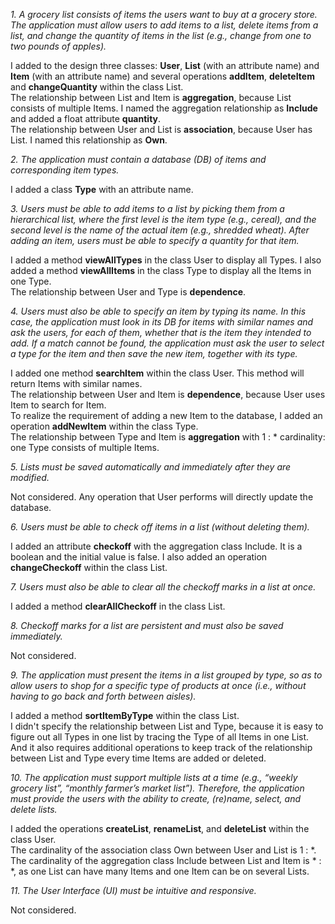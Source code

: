 *1. A grocery list consists of items the users want to buy at a grocery store. The application must allow users to add items to a list, delete items from a list, and change the quantity of items in the list (e.g., change from one to two pounds of apples).*  

I added to the design three classes: **User**, **List** (with an attribute name) and **Item** (with an attribute name) and several operations **addItem**, **deleteItem** and **changeQuantity** within the class List.  
The relationship between List and Item is **aggregation**, because List consists of multiple Items. I named the aggregation relationship as **Include** and added a float attribute **quantity**.  
The relationship between User and List is **association**, because User has List. I named this relationship as **Own**.
*2. The application must contain a database (DB) of items and corresponding item types.*  

I added a class **Type** with an attribute name.  
*3. Users must be able to add items to a list by picking them from a hierarchical list, where the first level is the item type (e.g., cereal), and the second level is the name of the actual item (e.g., shredded wheat). After adding an item, users must be able to specify a quantity for that item.*  

I added a method **viewAllTypes** in the class User to display all Types. I also added a method **viewAllItems** in the class Type to display all the Items in one Type.  
The relationship between User and Type is **dependence**.

*4. Users must also be able to specify an item by typing its name. In this case, the application must look in its DB for items with similar names and ask the users, for each of them, whether that is the item they intended to add. If a match cannot be found, the application must ask the user to select a type for the item and then save the new item, together with its type.*  

I added one method **searchItem** within the class User. This method will return Items with similar names.  
The relationship between User and Item is **dependence**, because User uses Item to search for Item.  
To realize the requirement of adding a new Item to the database, I added an operation **addNewItem** within the class Type.  
The relationship between Type and Item is **aggregation** with 1 : * cardinality: one Type consists of multiple Items. 
*5. Lists must be saved automatically and immediately after they are modified.*  

Not considered. Any operation that User performs will directly update the database.
*6. Users must be able to check off items in a list (without deleting them).*  

I added an attribute **checkoff** with the aggregation class Include. It is a boolean and the initial value is false. I also added an operation **changeCheckoff** within the class List.
*7. Users must also be able to clear all the check­off marks in a list at once.*  

I added a method **clearAllCheckoff** in the class List.
*8. Check­off marks for a list are persistent and must also be saved immediately.*  

Not considered.
*9. The application must present the items in a list grouped by type, so as to allow users to shop for a specific type of products at once (i.e., without having to go back and forth between aisles).*  

I added a method **sortItemByType** within the class List.  
I didn't specify the relationship between List and Type, because it is easy to figure out all Types in one list by tracing the Type of all Items in one List. And it also requires additional operations to keep track of the relationship between List and Type every time Items are added or deleted.
*10. The application must support multiple lists at a time (e.g., “weekly grocery list”, “monthly farmer’s market list”). Therefore, the application must provide the users with the ability to create, (re)name, select, and delete lists.*  

I added the operations **createList**, **renameList**, and **deleteList** within the class User.  
The cardinality of the association class Own between User and List is 1 : *.  
The cardinality of the aggregation class Include between List and Item is * : *, as one List can have many Items and one Item can be on several Lists.
*11. The User Interface (UI) must be intuitive and responsive.*  

Not considered.